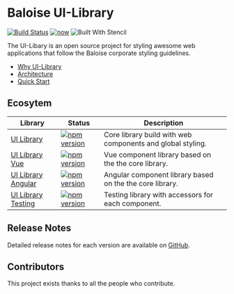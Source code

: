 # Baloise UI-Library

[![Build Status](https://travis-ci.org/baloise/ui-library.svg?branch=master)](https://travis-ci.org/baloise/ui-library)
[![now](https://badgen.net/badge/icon/now?icon=now&label)](https://baloise-ui-library.now.sh)
![Built With Stencil](https://img.shields.io/badge/-Built%20With%20Stencil-16161d.svg?logo=data%3Aimage%2Fsvg%2Bxml%3Bbase64%2CPD94bWwgdmVyc2lvbj0iMS4wIiBlbmNvZGluZz0idXRmLTgiPz4KPCEtLSBHZW5lcmF0b3I6IEFkb2JlIElsbHVzdHJhdG9yIDE5LjIuMSwgU1ZHIEV4cG9ydCBQbHVnLUluIC4gU1ZHIFZlcnNpb246IDYuMDAgQnVpbGQgMCkgIC0tPgo8c3ZnIHZlcnNpb249IjEuMSIgaWQ9IkxheWVyXzEiIHhtbG5zPSJodHRwOi8vd3d3LnczLm9yZy8yMDAwL3N2ZyIgeG1sbnM6eGxpbms9Imh0dHA6Ly93d3cudzMub3JnLzE5OTkveGxpbmsiIHg9IjBweCIgeT0iMHB4IgoJIHZpZXdCb3g9IjAgMCA1MTIgNTEyIiBzdHlsZT0iZW5hYmxlLWJhY2tncm91bmQ6bmV3IDAgMCA1MTIgNTEyOyIgeG1sOnNwYWNlPSJwcmVzZXJ2ZSI%2BCjxzdHlsZSB0eXBlPSJ0ZXh0L2NzcyI%2BCgkuc3Qwe2ZpbGw6I0ZGRkZGRjt9Cjwvc3R5bGU%2BCjxwYXRoIGNsYXNzPSJzdDAiIGQ9Ik00MjQuNywzNzMuOWMwLDM3LjYtNTUuMSw2OC42LTkyLjcsNjguNkgxODAuNGMtMzcuOSwwLTkyLjctMzAuNy05Mi43LTY4LjZ2LTMuNmgzMzYuOVYzNzMuOXoiLz4KPHBhdGggY2xhc3M9InN0MCIgZD0iTTQyNC43LDI5Mi4xSDE4MC40Yy0zNy42LDAtOTIuNy0zMS05Mi43LTY4LjZ2LTMuNkgzMzJjMzcuNiwwLDkyLjcsMzEsOTIuNyw2OC42VjI5Mi4xeiIvPgo8cGF0aCBjbGFzcz0ic3QwIiBkPSJNNDI0LjcsMTQxLjdIODcuN3YtMy42YzAtMzcuNiw1NC44LTY4LjYsOTIuNy02OC42SDMzMmMzNy45LDAsOTIuNywzMC43LDkyLjcsNjguNlYxNDEuN3oiLz4KPC9zdmc%2BCg%3D%3D&colorA=16161d&style=flat-square)

The UI-Libary is an open source project for styling awesome web applications that follow the Baloise corporate styling guidelines.

- [Why UI-Library](docs/introduction/why.md)
- [Architecture](docs/introduction/architecture.md)
- [Quick Start](docs/introduction/quick-start.md)

## Ecosytem

| Library                                             | Status                                                                                                                                             | Description                                                |
| --------------------------------------------------- | -------------------------------------------------------------------------------------------------------------------------------------------------- | ---------------------------------------------------------- |
| [UI Library](introduction/quick-start)              | [![npm version](https://badge.fury.io/js/%40baloise%2Fui-library-next.svg)](https://badge.fury.io/js/%40baloise%2Fui-library-next)                 | Core library build with web components and global styling. |
| [UI Library Vue](introduction/vue) | [![npm version](https://badge.fury.io/js/%40baloise%2Fui-library-next-vue.svg)](https://badge.fury.io/js/%40baloise%2Fui-library-next-vue)         | Vue component library based on the the core library.       |
| [UI Library Angular](introduction/angular) | [![npm version](https://badge.fury.io/js/%40baloise%2Fui-library-next-angular.svg)](https://badge.fury.io/js/%40baloise%2Fui-library-next-angular)         | Angular component library based on the the core library.       |
| [UI Library Testing](testing/installation)          | [![npm version](https://badge.fury.io/js/%40baloise%2Fui-library-next-testing.svg)](https://badge.fury.io/js/%40baloise%2Fui-library-next-testing) | Testing library with accessors for each component.         |

## Release Notes

Detailed release notes for each version are available on [GitHub](https://github.com/baloise/ui-library/releases).

## Contributors

This project exists thanks to all the people who contribute.

<section class="bal-app">
    <div id="docs-contributors" class="docs-contributors"></div>
</section>

<script type="text/javascript">
    var today = new Date();
    var y = today.getFullYear();
    var m = today.getMonth();
    var d = today.getDate();
    var dateString = "" + d + "." + m + "." + y;
    var storageKey = "bal-ui-library";
    var jsonString = localStorage.getItem(storageKey);

    function render(html) {
        document.getElementById("docs-contributors").innerHTML = html
    }
    
    function loadContributors() {
        var url = "https://api.github.com/repos/baloise/ui-library/contributors";
        var xhttp = new XMLHttpRequest();
        xhttp.onreadystatechange = function() {
            if (this.readyState == 4 && this.status == 200) {
                var contributors = JSON.parse(xhttp.responseText)
                    .filter(function (c) {
                        return c.type === "User";
                    })
                    .map(function (c) {
                        var image = "<a href=\"" + c.html_url + "\" target=\"_blank\">"
                            + "<figure class=\"image is-64x64 has-tooltip\" data-tooltip=\"" + c.login + "\">"
                            + "<img class=\"is-rounded\" src=\""
                            + c.avatar_url 
                            + "\" alt=\""
                            + c.login 
                            + "\"></figure></a>";
                        return "<div class=\"docs-contributor\">" + image + "</div>";
                    }).join("");
    
                localStorage.setItem(storageKey, JSON.stringify({ date: dateString, html: contributors }))
                render(contributors)
            } else {
                render("")
            }
        };
        xhttp.open("GET", url, true);
        xhttp.send();
    }

    if(jsonString) {
        var data = JSON.parse(jsonString);
        if(data.date === dateString) {
            render(data.html)
        } else {
            loadContributors();
        }
    } else {
        loadContributors();
    }

</script>
